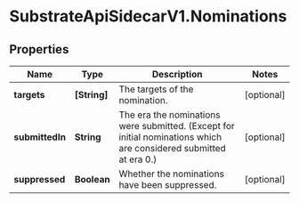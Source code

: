 # SubstrateApiSidecarV1.Nominations

## Properties

Name | Type | Description | Notes
------------ | ------------- | ------------- | -------------
**targets** | **[String]** | The targets of the nomination. | [optional] 
**submittedIn** | **String** | The era the nominations were submitted. (Except for initial nominations which are considered submitted at era 0.) | [optional] 
**suppressed** | **Boolean** | Whether the nominations have been suppressed. | [optional] 


